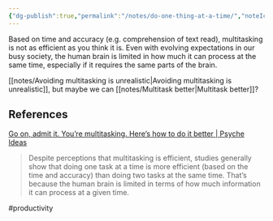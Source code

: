 ```yaml
---
{"dg-publish":true,"permalink":"/notes/do-one-thing-at-a-time/","noteIcon":"","created":"2025-02-16"}
---
```


Based on time and accuracy (e.g. comprehension of text read), multitasking is not as efficient as you think it is. Even with evolving expectations in our busy society, the human brain is limited in how much it can process at the same time, especially if it requires the same parts of the brain.

[[notes/Avoiding multitasking is unrealistic\|Avoiding multitasking is unrealistic]], but maybe we can [[notes/Multitask better\|Multitask better]]?
## References
[Go on, admit it. You’re multitasking. Here’s how to do it better | Psyche Ideas](https://psyche.co/ideas/go-on-admit-it-youre-multitasking-heres-how-to-do-it-better?utm_source=Psyche+Magazine&utm_campaign=5492a510c0-EMAIL_CAMPAIGN_2022_09_14_04_00&utm_medium=email&utm_term=0_76a303a90a-5492a510c0-72798768)

> Despite perceptions that multitasking is efficient, studies generally show that doing one task at a time is more efficient (based on the time and accuracy) than doing two tasks at the same time. That’s because the human brain is limited in terms of how much information it can process at a given time. 

#productivity